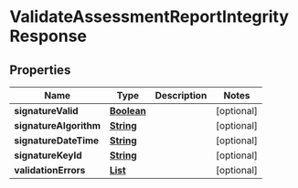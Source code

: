 

# ValidateAssessmentReportIntegrityResponse


## Properties

| Name | Type | Description | Notes |
|------------ | ------------- | ------------- | -------------|
|**signatureValid** | [**Boolean**](Boolean.md) |  |  [optional] |
|**signatureAlgorithm** | [**String**](String.md) |  |  [optional] |
|**signatureDateTime** | [**String**](String.md) |  |  [optional] |
|**signatureKeyId** | [**String**](String.md) |  |  [optional] |
|**validationErrors** | [**List**](List.md) |  |  [optional] |



